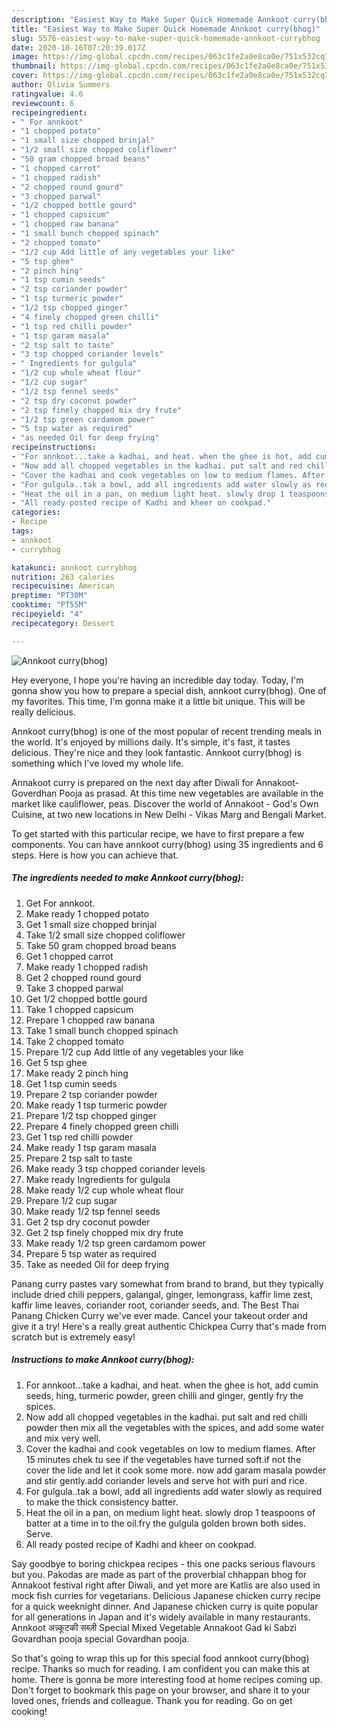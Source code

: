 ```yaml
---
description: "Easiest Way to Make Super Quick Homemade Annkoot curry(bhog)"
title: "Easiest Way to Make Super Quick Homemade Annkoot curry(bhog)"
slug: 5576-easiest-way-to-make-super-quick-homemade-annkoot-currybhog
date: 2020-10-16T07:20:39.017Z
image: https://img-global.cpcdn.com/recipes/063c1fe2a0e8ca0e/751x532cq70/annkoot-currybhog-recipe-main-photo.jpg
thumbnail: https://img-global.cpcdn.com/recipes/063c1fe2a0e8ca0e/751x532cq70/annkoot-currybhog-recipe-main-photo.jpg
cover: https://img-global.cpcdn.com/recipes/063c1fe2a0e8ca0e/751x532cq70/annkoot-currybhog-recipe-main-photo.jpg
author: Olivia Summers
ratingvalue: 4.6
reviewcount: 6
recipeingredient:
- " For annkoot"
- "1 chopped potato"
- "1 small size chopped brinjal"
- "1/2 small size chopped coliflower"
- "50 gram chopped broad beans"
- "1 chopped carrot"
- "1 chopped radish"
- "2 chopped round gourd"
- "3 chopped parwal"
- "1/2 chopped bottle gourd"
- "1 chopped capsicum"
- "1 chopped raw banana"
- "1 small bunch chopped spinach"
- "2 chopped tomato"
- "1/2 cup Add little of any vegetables your like"
- "5 tsp ghee"
- "2 pinch hing"
- "1 tsp cumin seeds"
- "2 tsp coriander powder"
- "1 tsp turmeric powder"
- "1/2 tsp chopped ginger"
- "4 finely chopped green chilli"
- "1 tsp red chilli powder"
- "1 tsp garam masala"
- "2 tsp salt to taste"
- "3 tsp chopped coriander levels"
- " Ingredients for gulgula"
- "1/2 cup whole wheat flour"
- "1/2 cup sugar"
- "1/2 tsp fennel seeds"
- "2 tsp dry coconut powder"
- "2 tsp finely chopped mix dry frute"
- "1/2 tsp green cardamom power"
- "5 tsp water as required"
- "as needed Oil for deep frying"
recipeinstructions:
- "For annkoot...take a kadhai, and heat. when the ghee is hot, add cumin seeds, hing, turmeric powder, green chilli and ginger, gently fry the spices."
- "Now add all chopped vegetables in the kadhai. put salt and red chilli powder then mix all the vegetables with the spices, and add some water and mix very well."
- "Cover the kadhai and cook vegetables on low to medium flames. After 15 minutes chek tu see if the vegetables have turned soft.if not the cover the lide and let it cook some more. now add garam masala powder and stir gently.add coriander levels and serve hot with puri and rice."
- "For gulgula..tak a bowl, add all ingredients add water slowly as required to make the thick consistency batter."
- "Heat the oil in a pan, on medium light heat. slowly drop 1 teaspoons of batter at a time in to the oil.fry the gulgula golden brown both sides. Serve."
- "All ready posted recipe of Kadhi and kheer on cookpad."
categories:
- Recipe
tags:
- annkoot
- currybhog

katakunci: annkoot currybhog 
nutrition: 263 calories
recipecuisine: American
preptime: "PT30M"
cooktime: "PT55M"
recipeyield: "4"
recipecategory: Dessert

---
```



![Annkoot curry(bhog)](https://img-global.cpcdn.com/recipes/063c1fe2a0e8ca0e/751x532cq70/annkoot-currybhog-recipe-main-photo.jpg)

Hey everyone, I hope you're having an incredible day today. Today, I'm gonna show you how to prepare a special dish, annkoot curry(bhog). One of my favorites. This time, I'm gonna make it a little bit unique. This will be really delicious.

Annkoot curry(bhog) is one of the most popular of recent trending meals in the world. It's enjoyed by millions daily. It's simple, it's fast, it tastes delicious. They're nice and they look fantastic. Annkoot curry(bhog) is something which I've loved my whole life.

Annakoot curry is prepared on the next day after Diwali for Annakoot-Goverdhan Pooja as prasad. At this time new vegetables are available in the market like cauliflower, peas. Discover the world of Annakoot - God&#39;s Own Cuisine, at two new locations in New Delhi - Vikas Marg and Bengali Market.


To get started with this particular recipe, we have to first prepare a few components. You can have annkoot curry(bhog) using 35 ingredients and 6 steps. Here is how you can achieve that.

<!--inarticleads1-->

##### The ingredients needed to make Annkoot curry(bhog):

1. Get  For annkoot.
1. Make ready 1 chopped potato
1. Get 1 small size chopped brinjal
1. Take 1/2 small size chopped coliflower
1. Take 50 gram chopped broad beans
1. Get 1 chopped carrot
1. Make ready 1 chopped radish
1. Get 2 chopped round gourd
1. Take 3 chopped parwal
1. Get 1/2 chopped bottle gourd
1. Take 1 chopped capsicum
1. Prepare 1 chopped raw banana
1. Take 1 small bunch chopped spinach
1. Take 2 chopped tomato
1. Prepare 1/2 cup Add little of any vegetables your like
1. Get 5 tsp ghee
1. Make ready 2 pinch hing
1. Get 1 tsp cumin seeds
1. Prepare 2 tsp coriander powder
1. Make ready 1 tsp turmeric powder
1. Prepare 1/2 tsp chopped ginger
1. Prepare 4 finely chopped green chilli
1. Get 1 tsp red chilli powder
1. Make ready 1 tsp garam masala
1. Prepare 2 tsp salt to taste
1. Make ready 3 tsp chopped coriander levels
1. Make ready  Ingredients for gulgula
1. Make ready 1/2 cup whole wheat flour
1. Prepare 1/2 cup sugar
1. Make ready 1/2 tsp fennel seeds
1. Get 2 tsp dry coconut powder
1. Get 2 tsp finely chopped mix dry frute
1. Make ready 1/2 tsp green cardamom power
1. Prepare 5 tsp water as required
1. Take as needed Oil for deep frying


Panang curry pastes vary somewhat from brand to brand, but they typically include dried chili peppers, galangal, ginger, lemongrass, kaffir lime zest, kaffir lime leaves, coriander root, coriander seeds, and. The Best Thai Panang Chicken Curry we&#39;ve ever made. Cancel your takeout order and give it a try! Here&#39;s a really great authentic Chickpea Curry that&#39;s made from scratch but is extremely easy! 

<!--inarticleads2-->

##### Instructions to make Annkoot curry(bhog):

1. For annkoot...take a kadhai, and heat. when the ghee is hot, add cumin seeds, hing, turmeric powder, green chilli and ginger, gently fry the spices.
1. Now add all chopped vegetables in the kadhai. put salt and red chilli powder then mix all the vegetables with the spices, and add some water and mix very well.
1. Cover the kadhai and cook vegetables on low to medium flames. After 15 minutes chek tu see if the vegetables have turned soft.if not the cover the lide and let it cook some more. now add garam masala powder and stir gently.add coriander levels and serve hot with puri and rice.
1. For gulgula..tak a bowl, add all ingredients add water slowly as required to make the thick consistency batter.
1. Heat the oil in a pan, on medium light heat. slowly drop 1 teaspoons of batter at a time in to the oil.fry the gulgula golden brown both sides. Serve.
1. All ready posted recipe of Kadhi and kheer on cookpad.


Say goodbye to boring chickpea recipes - this one packs serious flavours but you. Pakodas are made as part of the proverbial chhappan bhog for Annakoot festival right after Diwali, and yet more are Katlis are also used in mock fish curries for vegetarians. Delicious Japanese chicken curry recipe for a quick weeknight dinner. And Japanese chicken curry is quite popular for all generations in Japan and it&#39;s widely available in many restaurants. Annkoot अन्न्कूटकी सब्ज़ी Special Mixed Vegetable Annakoot Gad ki Sabzi Govardhan pooja special Govardhan pooja. 

So that's going to wrap this up for this special food annkoot curry(bhog) recipe. Thanks so much for reading. I am confident you can make this at home. There is gonna be more interesting food at home recipes coming up. Don't forget to bookmark this page on your browser, and share it to your loved ones, friends and colleague. Thank you for reading. Go on get cooking!
